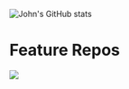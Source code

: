 ![John's GitHub stats](https://github-readme-stats-delta-liart.vercel.app/api?username=johndward01&count_private=true&show_icons=true&theme=react)

# Feature Repos

<a href="https://github.com/johndward01/react_movie_demo">
  <img align="center" src="https://github-readme-stats.vercel.app/api/pin/?username=johndward01&repo=react_movie_demo&title_color=33b9ed&icon_color=f9f9f9&text_color=9f9f9f&bg_color=151515&border_color=33b9ed" />
</a>
